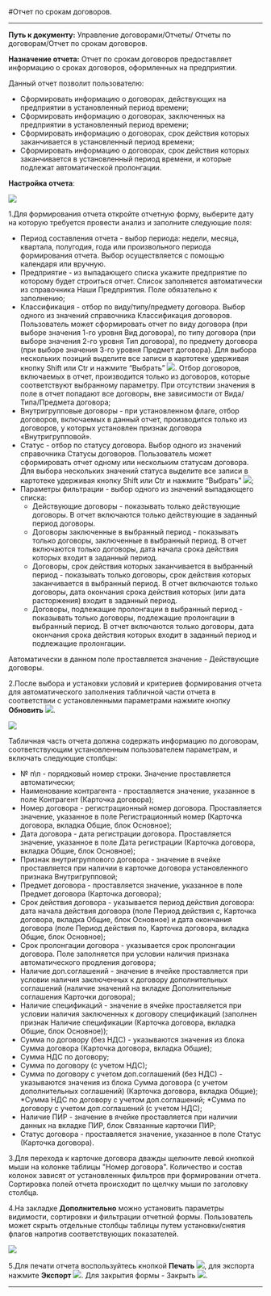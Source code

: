 ﻿#Отчет по срокам договоров.

----------

**Путь к документу:** Управление договорами/Отчеты/ Отчеты по договорам/Отчет по срокам договоров.

**Назначение отчета:**  Отчет по срокам договоров предоставляет информацию о сроках договоров, оформленных на предприятии.

Данный отчет позволит пользователю:

* Сформировать информацию о договорах, действующих на предприятии в установленный период времени;
* Сформировать информацию о договорах, заключенных на предприятии в установленный период времени;
* Сформировать информацию о договорах, срок действия которых заканчивается в установленный период времени;
* Сформировать информацию о договорах, срок действия которых заканчивается в установленный период времени, и которые подлежат автоматической пролонгации.

**Настройка отчета**:

![](topic:.НСИ.AddFiles.Screenshot_2211.jpg)

1.Для формирования отчета откройте отчетную форму, выберите дату на которую требуется провести анализ и заполните следующие поля:  

* Период составления отчета - выбор периода: недели, месяца, квартала, полугодия, года или произвольного периода формирования отчета. Выбор осуществляется с помощью календаря или вручную. 
* Предприятие - из выпадающего списка укажите предприятие по которому будет строиться отчет. Список заполняется автоматически из справочника Наши Предприятия. Поле обязательно к заполнению; 
* Классификация -  отбор по виду/типу/предмету договора. Выбор одного из значений справочника Классификация договоров. Пользователь может сформировать отчет по виду договора (при выборе значения 1-го уровня Вид договора), по типу договора (при выборе значения 2-го уровня Тип договора), по предмету договора (при выборе значения 3-го уровня Предмет договора). Для выбора нескольких позиций выделите все записи в картотеке удерживая кнопку Shift или Сtr и нажмите “Выбрать” ![](topic:.НСИ.AddFiles.Btn_Select_Fingr.png). Отбор договоров, включаемых в отчет, производится только из договоров, которые соответствуют выбранному параметру. При отсутствии значения в поле в отчет попадают все договоры, вне зависимости от Вида/Типа/Предмета договора;
* Внутригрупповые договоры - при установленном флаге, отбор договоров, включаемых в данный отчет, производится только из договоров, у которых установлен признак договора «Внутригрупповой».
* Статус  - отбор по статусу договора. Выбор одного из значений справочника Статусы договоров.
Пользователь может сформировать отчет одному или нескольким статусам договора. Для выбора нескольких значений статуса выделите все записи в картотеке удерживая кнопку Shift или Сtr и нажмите “Выбрать” ![](topic:.НСИ.AddFiles.Btn_Select_Fingr.png);
* Параметры фильтрации - выбор одного из значений выпадающего списка:
    * Действующие договоры - показывать только действующие договоры. В отчет включаются только действующие в заданный период договоры.
    * Договоры заключенные в выбранный период - показывать только договоры, заключенные в выбранный период. В отчет включаются только договоры, дата начала срока действия которых входит в заданный период.
    * Договоры, срок действия которых заканчивается в выбранный период - показывать только договоры, срок действия которых заканчивается в выбранный период. В отчет включаются только договоры, дата окончания срока действия которых (или дата расторжения) входит в заданный период. 
    * Договоры, подлежащие пролонгации в выбранный период - показывать только договоры, подлежащие пролонгации в выбранный период. В отчет включаются только договоры, дата окончания срока действия которых входит в заданный период и подлежащие пролонгации. 

Автоматически в данном поле проставляется значение - Действующие договоры.

2.После выбора и установки  условий и критериев формирования отчета для автоматического заполнения табличной части отчета в соответствии с установленными параметрами нажмите кнопку **Обновить** ![](topic:.НСИ.AddFiles.Btn_Refresh.png).

![](topic:.НСИ.AddFiles.Screenshot_2212.jpg)

Табличная часть отчета должна содержать информацию по договорам, соответствующим установленным пользователем параметрам, и включать следующие столбцы:

* № п\п - порядковый номер строки. Значение проставляется автоматически;
* Наименование контрагента - проставляется значение, указанное в поле Контрагент (Карточка договора);
* Номер договора - регистрационный номер договора. Проставляется значение, указанное в поле Регистрационный номер (Карточка договора, вкладка Общие, блок Основное);
* Дата договора - дата регистрации договора. Проставляется значение, указанное в поле Дата регистрации (Карточка договора, вкладка Общие, блок Основное);
* Признак внутригруппового договора - значение в ячейке проставляется при наличии в карточке договора установленного признака Внутригрупповой;
* Предмет договора - проставляется значение, указанное в поле Предмет договора (Карточка договора);
* Срок действия договора - указывается период действия договора: дата начала действия договора (поле Период действия с, Карточка договора, вкладка Общие, блок Основное) и дата окончания договора (поле Период действия по, Карточка договора, вкладка Общие, блок Основное);
* Срок пролонгации договора - указывается срок пролонгации договора. Поле заполняется при условии наличия признака автоматического продления договора;
* Наличие доп.соглашений - значение в ячейке проставляется при условии наличия заключенных к договору дополнительных соглашений (наличие значений на вкладке Дополнительные соглашения Карточки договора);
* Наличие спецификаций - значение в ячейке проставляется при условии наличия заключенных к договору спецификаций (заполнен признак Наличие спецификации (Карточка договора, вкладка Общие, блок Основное));
* Сумма по договору (без НДС) - указываются значения из блока Сумма договора (Карточка договора, вкладка Общие);
* Сумма НДС по договору;        
* Сумма по договору (с учетом НДС);     
* Сумма по договору с учетом доп.соглашений (без НДС) - указываются значения из блока Сумма договора (с учетом дополнительных соглашений) (Карточка договора, вкладка Общие);
*Сумма НДС по договору с учетом доп.соглашений; 
*Сумма по договору с учетом доп.соглашений (с учетом НДС);
* Наличие ПИР - значение в ячейке проставляется при наличии данных на вкладке ПИР, блок Связанные карточки ПИР;
* Статус договора        - проставляется значение, указанное в поле Статус (Карточка договора).

3.Для перехода к карточке договора дважды щелкните левой кнопкой мыши на колонке таблицы "Номер договора".
Количество и состав колонок зависят от установленных фильтров при формировании отчета.
Сортировка полей отчета происходит по щелчку мыши по заголовку столбца.

4.На закладке **Дополнительно** можно установить параметры видимости, сортировки и фильтрации отчетной формы. Пользователь может скрыть отдельные столбцы таблицы путем установки/снятия флагов напротив соответствующих показателей.

![](topic:.НСИ.AddFiles.Screenshot_2213.jpg)

5.Для печати отчета воспользуйтесь кнопкой **Печать**  ![](topic:.НСИ.AddFiles.Btn_printer.png), для экспорта  нажмите **Экспорт** ![](topic:.НСИ.AddFiles.Btn_exp.png). Для закрытия формы - Закрыть  ![](topic:.НСИ.AddFiles.BtnCloseCancel.png).


----------

